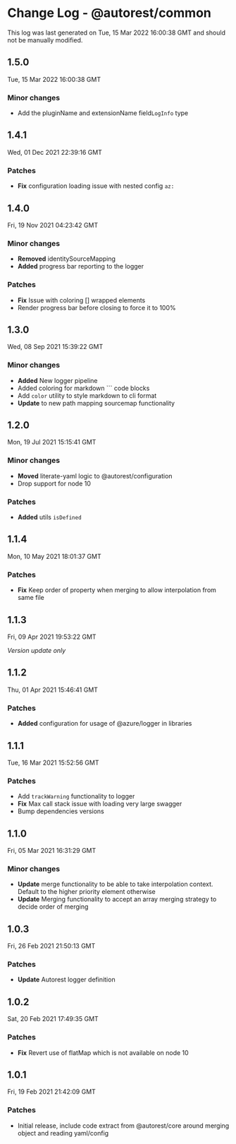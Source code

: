 # Change Log - @autorest/common

This log was last generated on Tue, 15 Mar 2022 16:00:38 GMT and should not be manually modified.

## 1.5.0
Tue, 15 Mar 2022 16:00:38 GMT

### Minor changes

- Add the pluginName and extensionName field`LogInfo` type

## 1.4.1
Wed, 01 Dec 2021 22:39:16 GMT

### Patches

- **Fix** configuration loading issue with nested config `az:`

## 1.4.0
Fri, 19 Nov 2021 04:23:42 GMT

### Minor changes

- **Removed** identitySourceMapping
- **Added** progress bar reporting to the logger

### Patches

- **Fix** Issue with coloring [] wrapped elements
- Render progress bar before closing to force it to 100%

## 1.3.0
Wed, 08 Sep 2021 15:39:22 GMT

### Minor changes

- **Added** New logger pipeline
- Added coloring for markdown ``` code blocks
- Add `color` utility to style markdown to cli format
- **Update** to new path mapping sourcemap functionality

## 1.2.0
Mon, 19 Jul 2021 15:15:41 GMT

### Minor changes

- **Moved** literate-yaml logic to @autorest/configuration
- Drop support for node 10

### Patches

- **Added** utils `isDefined`

## 1.1.4
Mon, 10 May 2021 18:01:37 GMT

### Patches

- **Fix** Keep order of property when merging to allow interpolation from same file

## 1.1.3
Fri, 09 Apr 2021 19:53:22 GMT

_Version update only_

## 1.1.2
Thu, 01 Apr 2021 15:46:41 GMT

### Patches

- **Added** configuration for usage of @azure/logger in libraries

## 1.1.1
Tue, 16 Mar 2021 15:52:56 GMT

### Patches

- Add `trackWarning` functionality to logger
- **Fix** Max call stack issue with loading very large swagger
- Bump dependencies versions

## 1.1.0
Fri, 05 Mar 2021 16:31:29 GMT

### Minor changes

- **Update** merge functionality to be able to take interpolation context. Default to the higher priority element otherwise
- **Update** Merging functionality to accept an array merging strategy to decide order of merging

## 1.0.3
Fri, 26 Feb 2021 21:50:13 GMT

### Patches

- **Update** Autorest logger definition

## 1.0.2
Sat, 20 Feb 2021 17:49:35 GMT

### Patches

- **Fix** Revert use of flatMap which is not available on node 10

## 1.0.1
Fri, 19 Feb 2021 21:42:09 GMT

### Patches

- Initial release, include code extract from @autorest/core around merging object and reading yaml/config


